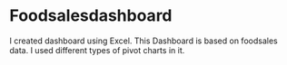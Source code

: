 # Foodsalesdashboard
I created dashboard using Excel.
This Dashboard is based on foodsales data.
I used different types of pivot charts in it. 
